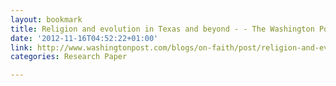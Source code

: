 ```yaml
---
layout: bookmark
title: Religion and evolution in Texas and beyond - - The Washington Post
date: '2012-11-16T04:52:22+01:00'
link: http://www.washingtonpost.com/blogs/on-faith/post/religion-and-evolution-in-texas-and-beyond/2011/08/26/gIQA8AFWgJ_blog.html
categories: Research Paper

---
```

